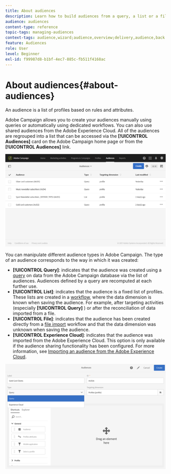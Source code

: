 ```yaml
---
title: About audiences
description: Learn how to build audiences from a query, a list or a file, and how to import them from Adobe Experience Cloud.
audience: audiences
content-type: reference
topic-tags: managing-audiences
context-tags: audience,wizard;audience,overview;delivery,audience,back
feature: Audiences
role: User
level: Beginner
exl-id: f99987d8-b1bf-4ec7-885c-fb511f4168ac
---
```

# About audiences{#about-audiences}

An audience is a list of profiles based on rules and attributes.

Adobe Campaign allows you to create your audiences manually using queries or automatically using dedicated workflows. You can also use shared audiences from the Adobe Experience Cloud. All of the audiences are regrouped into a list that can be accessed via the **[!UICONTROL Audiences]** card on the Adobe Campaign home page or from the **[!UICONTROL Audiences]** link.

![](assets/audience_1.png)

You can manipulate different audience types in Adobe Campaign. The type of an audience corresponds to the way in which it was created:

* **[!UICONTROL Query]**: indicates that the audience was created using a [query](../../automating/using/editing-queries.md#about-query-editor) on data from the Adobe Campaign database via the list of audiences. Audiences defined by a query are recomputed at each further use.
* **[!UICONTROL List]**: indicates that the audience is a fixed list of profiles. These lists are created in a [workflow](../../automating/using/get-started-workflows.md), where the data dimension is known when saving the audience. For example, after targeting activities (especially **[!UICONTROL Query]** ) or after the reconciliation of data imported from a file.
* **[!UICONTROL File]**: indicates that the audience has been created directly from a [file import](../../automating/using/load-file.md) workflow and that the data dimension was unknown when saving the audience.
* **[!UICONTROL Experience Cloud]**: indicates that the audience was imported from the Adobe Experience Cloud. This option is only available if the audience sharing functionality has been configured. For more information, see [Importing an audience from the Adobe Experience Cloud](../../integrating/using/sharing-audiences-with-audience-manager-or-people-core-service.md#importing-an-audience).

![](assets/audience_type_selection.png)

